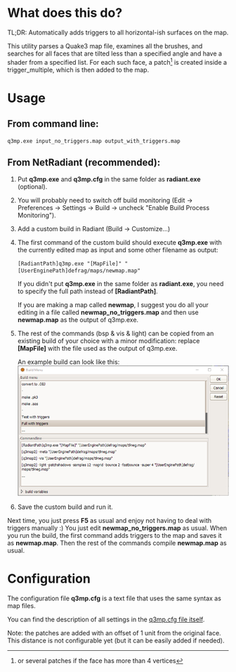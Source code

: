 # What does this do?

TL;DR: Automatically adds triggers to all horizontal-ish surfaces on the map.

This utility parses a Quake3 map file, examines all the brushes, and searches for all faces that are tilted less than a specified angle and have a shader from a specified list. For each such face, a patch[^1] is created inside a trigger_multiple, which is then added to the map.

[^1]: or several patches if the face has more than 4 vertices

# Usage

## From command line:

```
q3mp.exe input_no_triggers.map output_with_triggers.map
```

## From NetRadiant (recommended):
1. Put **q3mp.exe** and **q3mp.cfg** in the same folder as **radiant.exe** (optional).

2. You will probably need to switch off build monitoring (Edit -> Preferences -> Settings -> Build -> uncheck "Enable Build Process Monitoring").

3. Add a custom build in Radiant (Build -> Customize...)

4. The first command of the custom build should execute **q3mp.exe** with the currently edited map as input and some other filename as output:
    ```
    [RadiantPath]q3mp.exe "[MapFile]" "[UserEnginePath]defrag/maps/newmap.map"
    ```
    If you didn't put **q3mp.exe** in the same folder as **radiant.exe**, you need to specify the full path instead of **[RadiantPath]**.

    If you are making a map called **newmap**, I suggest you do all your editing in a file called **newmap_no_triggers.map** and then use **newmap.map** as the output of q3mp.exe.

5. The rest of the commands (bsp & vis & light) can be copied from an existing build of your choice with a minor modification: replace **[MapFile]** with the file used as the output of q3mp.exe.

   An example build can look like this: ![Custom Build Example](docs/custom_build_example.png)

6. Save the custom build and run it.

Next time, you just press **F5** as usual and enjoy not having to deal with triggers manually :) You just edit **newmap_no_triggers.map** as usual. When you run the build, the first command adds triggers to the map and saves it as **newmap.map**. Then the rest of the commands compile **newmap.map** as usual.

# Configuration

The configuration file **q3mp.cfg** is a text file that uses the same syntax as map files.

You can find the description of all settings in the [q3mp.cfg file itself](q3mp.cfg).

Note: the patches are added with an offset of 1 unit from the original face. This distance is not configurable yet (but it can be easily added if needed).
